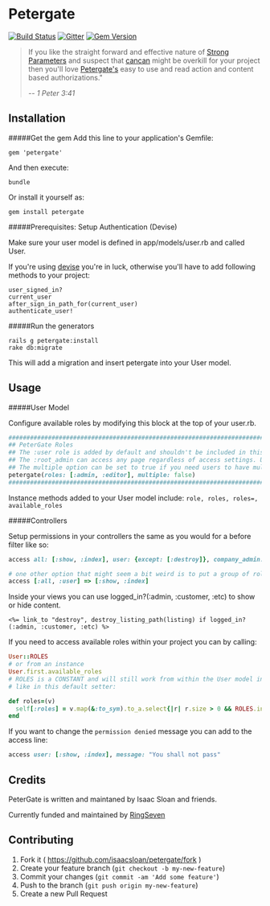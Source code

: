 # Petergate

[![Build Status](https://travis-ci.org/elorest/petergate.svg)](https://travis-ci.org/elorest/petergate)
[![Gitter](https://badges.gitter.im/Join%20Chat.svg)](https://gitter.im/isaacsloan/petergate?utm_source=badge&utm_medium=badge&utm_campaign=pr-badge&utm_content=badge)
[![Gem Version](https://badge.fury.io/rb/petergate.svg)](http://badge.fury.io/rb/petergate)



> If you like the straight forward and effective nature of [Strong Parameters](https://github.com/rails/strong_parameters) and suspect that [cancan](https://github.com/ryanb/cancan) might be overkill for your project then you'll love [Petergate's](https://github.com/isaacsloan/petergate) easy to use and read action and content based authorizations."
>
> -- <cite>1 Peter 3:41</cite>

Installation
------
#####Get the gem
Add this line to your application's Gemfile:

    gem 'petergate'

And then execute:

    bundle

Or install it yourself as:

    gem install petergate
#####Prerequisites: Setup Authentication (Devise)

Make sure your user model is defined in
    app/models/user.rb
and called User.

If you're using [devise](https://github.com/plataformatec/devise) you're in luck, otherwise you'll have to add following methods to your project:

    user_signed_in?
    current_user
    after_sign_in_path_for(current_user)
    authenticate_user!

#####Run the generators

    rails g petergate:install
    rake db:migrate
    
This will add a migration and insert petergate into your User model. 
    
Usage
------
#####User Model

Configure available roles by modifying this block at the top of your user.rb.

```ruby
############################################################################################
## PeterGate Roles                                                                        ##
## The :user role is added by default and shouldn't be included in this list.             ##
## The :root_admin can access any page regardless of access settings. Use with caution!   ##
## The multiple option can be set to true if you need users to have multiple roles.       ##
petergate(roles: [:admin, :editor], multiple: false)                                      ##
############################################################################################ 
```

Instance methods added to your User model include: `role, roles, roles=, available_roles`

#####Controllers
 
Setup permissions in your controllers the same as you would for a before filter like so:

```ruby
access all: [:show, :index], user: {except: [:destroy]}, company_admin: :all

# one other option that might seem a bit weird is to put a group of roles in an array:
access [:all, :user] => [:show, :index]
```

Inside your views you can use logged_in?(:admin, :customer, :etc) to show or hide content.

```erb
<%= link_to "destroy", destroy_listing_path(listing) if logged_in?(:admin, :customer, :etc) %>
```

If you need to access available roles within your project you can by calling:

```ruby
User::ROLES
# or from an instance
User.first.available_roles
# ROLES is a CONSTANT and will still work from within the User model instance methods
# like in this default setter:

def roles=(v)
  self[:roles] = v.map(&:to_sym).to_a.select{|r| r.size > 0 && ROLES.include?(r)}
end
```

If you want to change the `permission denied` message you can add to the access line:

```ruby
access user: [:show, :index], message: "You shall not pass"
```

Credits
-------

PeterGate is written and maintaned by Isaac Sloan and friends.

Currently funded and maintained by [RingSeven](http://ringseven.com)


## Contributing

1. Fork it ( https://github.com/isaacsloan/petergate/fork )
2. Create your feature branch (`git checkout -b my-new-feature`)
3. Commit your changes (`git commit -am 'Add some feature'`)
4. Push to the branch (`git push origin my-new-feature`)
5. Create a new Pull Request
